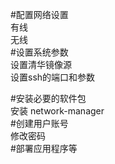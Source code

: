 #配置网络设置  
有线  
无线  
#设置系统参数  
设置清华镜像源  
设置ssh的端口和参数  

#安装必要的软件包  
安装  network-manager   
#创建用户账号  
修改密码  
#部署应用程序等  
